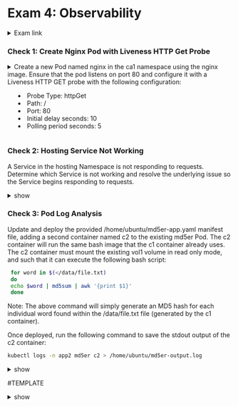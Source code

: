 # Exam 4: Observability #
<details><summary>Exam link</summary>
https://cloudacademy.com/lab/ckad-practice-exam-observability/?context_resource=lp&context_id=3086
</p></details>

### Check 1: Create Nginx Pod with Liveness HTTP Get Probe ###
<details><summary>
Create a new Pod named nginx in the ca1 namespace using the nginx image. Ensure that the pod listens on port 80 and configure it with a Liveness HTTP GET probe with the following configuration:
<ul><li>Probe Type: httpGet</li>
<li>Path: /</li>
<li>Port: 80</li>
<li>Initial delay seconds: 10</li>
  <li>Polling period seconds: 5</li></ul>
</summary>
<p>
  
```bash
k run nginx -n ca1 --image=nginx --restart=Never --port=80 $dy > 1.yml
vim 1.yml
apiVersion: v1
kind: Pod 
metadata:
  creationTimestamp: null
  labels:
    run: nginx
  name: nginx
  namespace: ca1 
spec:
  containers:
  - image: nginx
    name: nginx
    ports:
    - containerPort: 80
    resources: {}
    livenessProbe:		#add from here to 'end'
      httpGet:
        path: /
        port: 80
      initialDelaySeconds: 10
      periodSeconds: 5	#end
  dnsPolicy: ClusterFirst
  restartPolicy: Never
status: {}
k create -f 1.yml
```
  
</p>
</details>

### Check 2: Hosting Service Not Working ###
A Service in the hosting Namespace is not responding to requests. Determine which Service is not working and resolve the underlying issue so the Service begins responding to requests.

<details><summary>show</summary><p>

```bash
#List all svc in -n:
k get svc -n hosting -o wide
#see if the Services have any Pod Endpoints associated with them:
k -n hosting get ep
#shows web2 has no eps, meaning it can't serve requests. List pods for web2 using "--selector" (-l):
k -n hosting get pods -l app=web2
#shows 2 pods matching so no issue with labels (?). Naming convention suggests they're part of a deployment. Problem: shows are not in "READY" state. Find out why with:
k -n hosting describe pods -l app=web2
#reveals "Readiness probe failed..." for both pods. Reviewing Containers.Readiness, request sent to port 30, but "Port: 80/TCP" a few lines above. Must use 'edit' to change readiness probe so request is sent to port 80:
k edit deploy -n hosting web2
  
```
</p>
</details>

### Check 3: Pod Log Analysis ###
Update and deploy the provided /home/ubuntu/md5er-app.yaml manifest file, adding a second container named c2 to the existing md5er Pod. The c2 container will run the same bash image that the c1 container already uses. The c2 container must mount the existing vol1 volume in read only mode, and such that it can execute the following bash script:

```bash
 for word in $(</data/file.txt)
 do 
 echo $word | md5sum | awk '{print $1}'
 done
```

<p>Note: The above command will simply generate an MD5 hash for each individual word found within the /data/file.txt file (generated by the c1 container).</p>

<p>Once deployed, run the following command to save the stdout output of the c2 container:</p>

```bash
kubectl logs -n app2 md5er c2 > /home/ubuntu/md5er-output.log
```

<details><summary>show</summary>
<p>
  
```bash
cp /home/ubuntu/md5er-app.yaml /home/ubuntu/md5er-app-original.yaml
vim /home/ubuntu/md5er-app.yaml
apiVersion: v1
kind: Pod 
metadata:
 name: md5er
 namespace: app2
spec:
 restartPolicy: Never
 volumes:
 - name: vol1
   emptyDir: {}
 containers:
 - name: c1
   image: bash
   env:
   - name: DATA
     valueFrom:
      configMapKeyRef:
       name: cm1 
       key: data
   volumeMounts:
   - name: vol1
     mountPath: /data
   command: ["/usr/local/bin/bash", "-c", "echo $DATA > /data/file.txt"] ## Add from line below to end
 - name: c2
   image: bash
   volumeMounts:
   - name: vol1
     mountPath: /data
     readOnly: true
   command:
     - "/usr/local/bin/bash"
     - "-c"
     - |
       for word in $(</data/file.txt)
       do 
       echo $word | md5sum | awk '{print $1}'
       done					

k apply -f /home/ubuntu/md5er-app.yaml
k logs -n app2 md5er c2 > /home/ubuntu/md5er-output.log
  
```
</p>
</details>















#TEMPLATE
<details><summary>show</summary>
<p>
  
```bash

```
</p>
</details>
